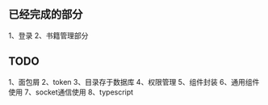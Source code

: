## 已经完成的部分
1、登录
2、书籍管理部分
## TODO
1、面包屑
2、token
3、目录存于数据库
4、权限管理
5、组件封装
6、通用组件使用
7、socket通信使用
8、typescript
